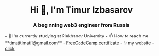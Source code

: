<h1 align="center">Hi 👋, I'm Timur Izbasarov</h1>
<h3 align="center">A beginning web3 engineer from Russia</h3>

<p align="left">
  - 🔭 I'm currently studying at Plekhanov University
- 📫 How to reach me **timatitimati1@gmail.com**
- <a href='https://www.freecodecamp.org/certification/fcc5c26cd21-2c16-4218-9fbb-7ef445e60fc3/responsive-web-design'>FreeCodeCamp certificate</a>
  - ✨ my website - <a href='https://timurblog.me/'>click</a>
</p>
